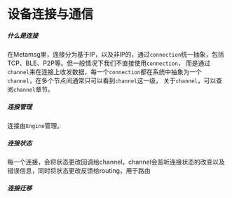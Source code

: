# 设备连接与通信

##### 什么是连接

在Metamsg里，连接分为基于IP，以及非IP的，通过`connection`统一抽象，包括TCP、BLE、P2P等。但一般情况下我们不直接使用`connection`，
而是通过`channel`来在连接上收发数据，每一个`connection`都在系统中抽象为一个`channel`，在多个节点间通常只可以看到`channel`这一级，
关于`channel`，可以查阅`channel`章节。

##### 连接管理

连接由`Engine`管理。

##### 连接状态

每一个连接，会将状态更改回调给channel，channel会监听连接状态的改变以及错误信息，同时将状态更改反馈给routing，用于路由

##### 连接迁移


